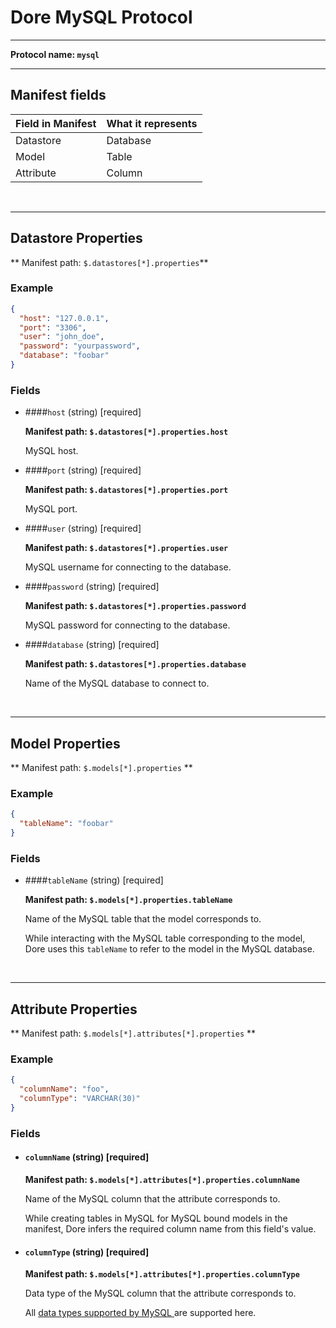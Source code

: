 # Dore MySQL Protocol

<hr>

**Protocol name: `mysql`**

<hr>

## Manifest fields

| Field in Manifest | What it represents |
|-------------------|--------------------|
| Datastore         | Database           |
| Model             | Table              |
| Attribute         | Column             |

<br>
<hr>

## Datastore Properties

** Manifest path: `$.datastores[*].properties`**

### Example

```json title="MySQL Datastore properties example" linenums="1"
{
  "host": "127.0.0.1",
  "port": "3306",
  "user": "john_doe",
  "password": "yourpassword",
  "database": "foobar"
}
```

### Fields

* ####`host` (string) [required]

    **Manifest path: `$.datastores[*].properties.host`**

    MySQL host.

* ####`port` (string) [required]

    **Manifest path: `$.datastores[*].properties.port`**

    MySQL port.

* ####`user` (string) [required]

    **Manifest path: `$.datastores[*].properties.user`**
    
    MySQL username for connecting to the database.

* ####`password` (string) [required]

    **Manifest path: `$.datastores[*].properties.password`**

    MySQL password for connecting to the database.

* ####`database` (string) [required]

    **Manifest path: `$.datastores[*].properties.database`**

    Name of the MySQL database to connect to.

<br>
<hr>

## Model Properties

** Manifest path: `$.models[*].properties` **

### Example

```json title="MySQL Model properties example" linenums="1"
{
  "tableName": "foobar"
}
```

### Fields

* ####`tableName` (string) [required]

    **Manifest path: `$.models[*].properties.tableName`**

    Name of the MySQL table that the model corresponds to.

    While interacting with the MySQL table corresponding to the model, Dore uses this `tableName`
    to refer to the model in the MySQL database.
  
<br>
<hr>
  
## Attribute Properties

** Manifest path: `$.models[*].attributes[*].properties` **

### Example

```json title="MySQL Attribute properties example" linenums="1"
{
  "columnName": "foo", 
  "columnType": "VARCHAR(30)"
}
```

### Fields

* #### `columnName` (string) [required]

    **Manifest path: `$.models[*].attributes[*].properties.columnName`**

    Name of the MySQL column that the attribute corresponds to.
    
    While creating tables in MySQL for MySQL bound models in the manifest,
    Dore infers the required column name from this field's value.

* #### `columnType` (string) [required]

    **Manifest path: `$.models[*].attributes[*].properties.columnType`**

    Data type of the MySQL column that the attribute corresponds to.
    
    All 
    <a target="_blank" href="https://dev.mysql.com/doc/refman/8.0/en/data-types.html">
    data types supported by MySQL
    </a> 
    are supported here.